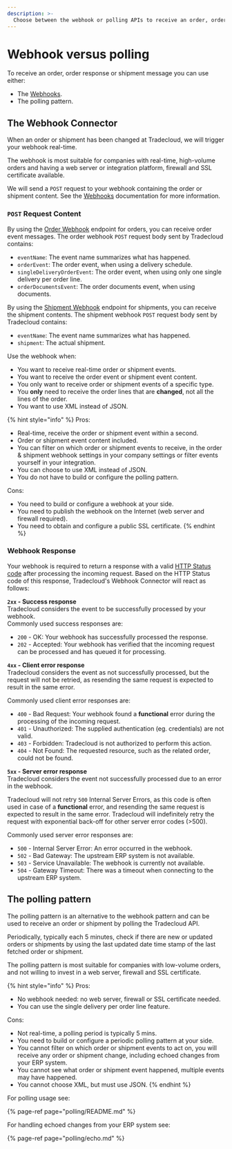 ```yaml
---
description: >-
  Choose between the webhook or polling APIs to receive an order, order response or shipment message
---
```


# Webhook versus polling

To receive an order, order response or shipment message you can use either:

* The [Webhooks](../connectors/webhooks/README.md).
* The polling pattern.

## The Webhook Connector

When an order or shipment has been changed at Tradecloud, we will trigger your webhook real-time.

The webhook is most suitable for companies with real-time, high-volume orders and having a web server or integration platform, firewall and SSL certificate available.

We will send a `POST` request to your webhook containing the order or shipment content.  See the [Webhooks](../connectors/webhooks/README.md) documentation for more information.

### `POST` Request Content

By using the [Order Webhook](https://swagger-ui.accp.tradecloud1.com/?url=https://api.accp.tradecloud1.com/v2/order-webhook-connector/specs.yaml#/order-webhook%20endpoints/webhookPost) endpoint for orders, you can receive order event messages. The order webhook `POST` request body sent by Tradecloud contains:

* `eventName`: The event name summarizes what has happened.
* `orderEvent`: The order event, when using a delivery schedule.
* `singleDeliveryOrderEvent`: The order event, when using only one single delivery per order line.
* `orderDocumentsEvent`: The order documents event, when using documents.

By using the [Shipment Webhook](https://swagger-ui.accp.tradecloud1.com/?url=https://api.accp.tradecloud1.com/v2/shipment-webhook-connector/specs.yaml#/shipment-webhook%20endpoints/webhookPost) endpoint for shipments, you can receive the shipment contents. The shipment webhook `POST` request body sent by Tradecloud contains:

* `eventName`: The event name summarizes what has happened.
* `shipment`: The actual shipment.

Use the webhook when:

* You want to receive real-time order or shipment events.
* You want to receive the order event or shipment event content.
* You only want to receive order or shipment events of a specific type.
* You **only** need to receive the order lines that are **changed**, not all the lines of the order.
* You want to use XML instead of JSON.

{% hint style="info" %}
Pros:

* Real-time, receive the order or shipment event within a second.
* Order or shipment event content included.
* You can filter on which order or shipment events to receive, in the order & shipment webhook settings in your company settings or filter events yourself in your integration.
* You can choose to use XML instead of JSON.
* You do not have to build or configure the polling pattern.

Cons:

* You need to build or configure a webhook at your side.
* You need to publish the webhook on the Internet \(web server and firewall required\).
* You need to obtain and configure a public SSL certificate.
{% endhint %}

### Webhook Response

Your webhook is required to return a response with a valid [HTTP Status code](https://developer.mozilla.org/en-US/docs/Web/HTTP/Status) after processing the incoming request.
Based on the HTTP Status code of this response, Tradecloud's Webhook Connector will react as follows:

**`2xx` - Success response**  
Tradecloud considers the event to be successfully processed by your webhook.  
Commonly used success responses are:

* `200` - OK: Your webhook has successfully processed the response.
* `202` - Accepted: Your webhook has verified that the incoming request can be processed and has queued it for processing.

**`4xx` - Client error response**  
Tradecloud considers the event as not successfully processed, but the request will not be retried, as resending the same request is expected to result in the same error.

Commonly used client error responses are:

* `400` - Bad Request: Your webhook found a **functional** error during the processing of the incoming request.
* `401` - Unauthorized: The supplied authentication (eg. credentials) are not valid.
* `403` - Forbidden: Tradecloud is not authorized to perform this action.
* `404` - Not Found: The requested resource, such as the related order, could not be found.

**`5xx` - Server error response**  
Tradecloud considers the event not successfully processed due to an error in the webhook.

Tradecloud will not retry `500` Internal Server Errors, as this code is often used in case of a **functional** error, and resending the same request is expected to result in the same error. Tradecloud will indefinitely retry the request with exponential back-off for other server error codes (>500).

Commonly used server error responses are:

* `500` - Internal Server Error: An error occurred in the webhook.
* `502` - Bad Gateway: The upstream ERP system is not available.
* `503` - Service Unavailable: The webhook is currently not available.
* `504` - Gateway Timeout: There was a timeout when connecting to the upstream ERP system.

## The polling pattern

The polling pattern is an alternative to the webhook pattern and can be used to receive an order or shipment by polling the Tradecloud API.

Periodically, typically each 5 minutes, check if there are new or updated orders or shipments by using the last updated date time stamp of the last fetched order or shipment.

The polling pattern is most suitable for companies with low-volume orders, and not willing to invest in a web server, firewall and SSL certificate.

{% hint style="info" %}
Pros:

* No webhook needed: no web server, firewall or SSL certificate needed.
* You can use the single delivery per order line feature.

Cons:

* Not real-time, a polling period is typically 5 mins.
* You need to build or configure a periodic polling pattern at your side.
* You cannot filter on which order or shipment events to act on, you will receive any order or shipment change, including echoed changes from your ERP system.
* You cannot see what order or shipment event happened, multiple events may have happened.
* You cannot choose XML, but must use JSON.
{% endhint %}

For polling usage see:

{% page-ref page="polling/README.md" %}

For handling echoed changes from your ERP system see:

{% page-ref page="polling/echo.md" %}
